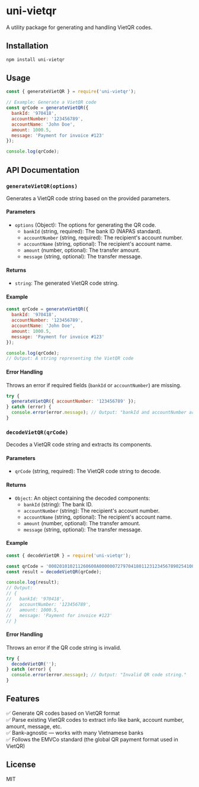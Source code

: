 # uni-vietqr

A utility package for generating and handling VietQR codes.

## Installation

```bash
npm install uni-vietqr
```

## Usage

```javascript
const { generateVietQR } = require('uni-vietqr');

// Example: Generate a VietQR code
const qrCode = generateVietQR({
  bankId: '970418',
  accountNumber: '123456789',
  accountName: 'John Doe',
  amount: 1000.5,
  message: 'Payment for invoice #123'
});

console.log(qrCode);
```

## API Documentation

### `generateVietQR(options)`

Generates a VietQR code string based on the provided parameters.

#### Parameters

- `options` (Object): The options for generating the QR code.
  - `bankId` (string, required): The bank ID (NAPAS standard).
  - `accountNumber` (string, required): The recipient's account number.
  - `accountName` (string, optional): The recipient's account name.
  - `amount` (number, optional): The transfer amount.
  - `message` (string, optional): The transfer message.

#### Returns

- `string`: The generated VietQR code string.

#### Example

```javascript
const qrCode = generateVietQR({
  bankId: '970418',
  accountNumber: '123456789',
  accountName: 'John Doe',
  amount: 1000.5,
  message: 'Payment for invoice #123'
});

console.log(qrCode);
// Output: A string representing the VietQR code
```

#### Error Handling

Throws an error if required fields (`bankId` or `accountNumber`) are missing.

```javascript
try {
  generateVietQR({ accountNumber: '123456789' });
} catch (error) {
  console.error(error.message); // Output: "bankId and accountNumber are required fields."
}
```

### `decodeVietQR(qrCode)`

Decodes a VietQR code string and extracts its components.

#### Parameters

- `qrCode` (string, required): The VietQR code string to decode.

#### Returns

- `Object`: An object containing the decoded components:
  - `bankId` (string): The bank ID.
  - `accountNumber` (string): The recipient's account number.
  - `accountName` (string, optional): The recipient's account name.
  - `amount` (number, optional): The transfer amount.
  - `message` (string, optional): The transfer message.

#### Example

```javascript
const { decodeVietQR } = require('uni-vietqr');

const qrCode = '000201010211260600A0000007279704180112312345678902541000.5062Payment for invoice #1236304';
const result = decodeVietQR(qrCode);

console.log(result);
// Output:
// {
//   bankId: '970418',
//   accountNumber: '123456789',
//   amount: 1000.5,
//   message: 'Payment for invoice #123'
// }
```

#### Error Handling

Throws an error if the QR code string is invalid.

```javascript
try {
  decodeVietQR('');
} catch (error) {
  console.error(error.message); // Output: "Invalid QR code string."
}
```

## Features

✅ Generate QR codes based on VietQR format  
✅ Parse existing VietQR codes to extract info like bank, account number, amount, message, etc.  
✅ Bank-agnostic — works with many Vietnamese banks  
✅ Follows the EMVCo standard (the global QR payment format used in VietQR)

## License

MIT
